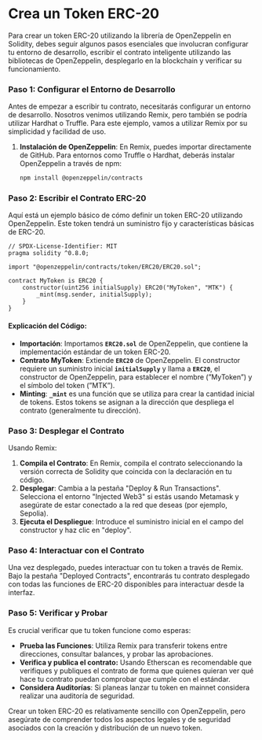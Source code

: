 # Crea un Token ERC-20

Para crear un token ERC-20 utilizando la librería de OpenZeppelin en Solidity, debes seguir algunos pasos esenciales que involucran configurar tu entorno de desarrollo, escribir el contrato inteligente utilizando las bibliotecas de OpenZeppelin, desplegarlo en la blockchain y verificar su funcionamiento.

### **Paso 1: Configurar el Entorno de Desarrollo**

Antes de empezar a escribir tu contrato, necesitarás configurar un entorno de desarrollo. Nosotros venimos utilizando Remix, pero también se podría utilizar Hardhat o Truffle. Para este ejemplo, vamos a utilizar Remix por su simplicidad y facilidad de uso.

1.  **Instalación de OpenZeppelin**: En Remix, puedes importar directamente de GitHub. Para entornos como Truffle o Hardhat, deberás instalar OpenZeppelin a través de npm:

    ```bash
    npm install @openzeppelin/contracts
    ```

### **Paso 2: Escribir el Contrato ERC-20**

Aquí está un ejemplo básico de cómo definir un token ERC-20 utilizando OpenZeppelin. Este token tendrá un suministro fijo y características básicas de ERC-20.

```solidity
// SPDX-License-Identifier: MIT
pragma solidity ^0.8.0;

import "@openzeppelin/contracts/token/ERC20/ERC20.sol";

contract MyToken is ERC20 {
    constructor(uint256 initialSupply) ERC20("MyToken", "MTK") {
        _mint(msg.sender, initialSupply);
    }
}
```

#### **Explicación del Código:**

* **Importación**: Importamos **`ERC20.sol`** de OpenZeppelin, que contiene la implementación estándar de un token ERC-20.
* **Contrato MyToken**: Extiende **`ERC20`** de OpenZeppelin. El constructor requiere un suministro inicial **`initialSupply`** y llama a **`ERC20`**, el constructor de OpenZeppelin, para establecer el nombre (”MyToken”) y el símbolo del token (”MTK”).
* **Minting**: **`_mint`** es una función que se utiliza para crear la cantidad inicial de tokens. Estos tokens se asignan a la dirección que despliega el contrato (generalmente tu dirección).

### **Paso 3: Desplegar el Contrato**

Usando Remix:

1. **Compila el Contrato**: En Remix, compila el contrato seleccionando la versión correcta de Solidity que coincida con la declaración en tu código.
2. **Desplegar**: Cambia a la pestaña "Deploy & Run Transactions". Selecciona el entorno "Injected Web3" si estás usando Metamask y asegúrate de estar conectado a la red que deseas (por ejemplo, Sepolia).
3. **Ejecuta el Despliegue**: Introduce el suministro inicial en el campo del constructor y haz clic en "deploy".

### **Paso 4: Interactuar con el Contrato**

Una vez desplegado, puedes interactuar con tu token a través de Remix. Bajo la pestaña "Deployed Contracts", encontrarás tu contrato desplegado con todas las funciones de ERC-20 disponibles para interactuar desde la interfaz.

### **Paso 5: Verificar y Probar**

Es crucial verificar que tu token funcione como esperas:

* **Prueba las Funciones**: Utiliza Remix para transferir tokens entre direcciones, consultar balances, y probar las aprobaciones.
* **Verifica y publica el contrato:** Usando Etherscan es recomendable que verifiques y publiques el contrato de forma que quienes quieran ver qué hace tu contrato puedan comprobar que cumple con el estándar.
* **Considera Auditorías**: Si planeas lanzar tu token en mainnet considera realizar una auditoría de seguridad.

Crear un token ERC-20 es relativamente sencillo con OpenZeppelin, pero asegúrate de comprender todos los aspectos legales y de seguridad asociados con la creación y distribución de un nuevo token.
